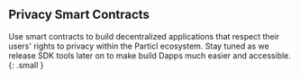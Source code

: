 ## Privacy Smart Contracts

Use smart contracts to build decentralized applications that respect their users' rights to privacy within the Particl ecosystem. Stay tuned as we release SDK tools later on to make build Dapps much easier and accessible.
{: .small }